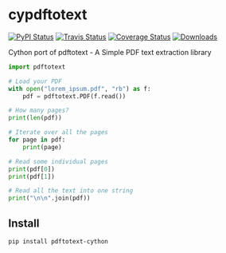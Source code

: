# cypdftotext

[![PyPI Status](https://img.shields.io/pypi/v/cypdftotext.svg)](https://pypi.python.org/pypi/cypdftotext)
[![Travis Status](https://api.travis-ci.com/stestagg/cypdftotext.svg?branch=master)](https://travis-ci.com/stestagg/cypdftotext)
[![Coverage Status](https://coveralls.io/repos/github/jalan/pdftotext/badge.svg?branch=master)](https://coveralls.io/github/jalan/pdftotext?branch=master)
[![Downloads](https://img.shields.io/pypi/dm/cypdftotext.svg)](https://pypistats.org/packages/cypdftotext)

Cython port of pdftotext - A Simple PDF text extraction library

```python
import pdftotext

# Load your PDF
with open("lorem_ipsum.pdf", "rb") as f:
    pdf = pdftotext.PDF(f.read())

# How many pages?
print(len(pdf))

# Iterate over all the pages
for page in pdf:
    print(page)

# Read some individual pages
print(pdf[0])
print(pdf[1])

# Read all the text into one string
print("\n\n".join(pdf))
```

## Install

```
pip install pdftotext-cython
```

